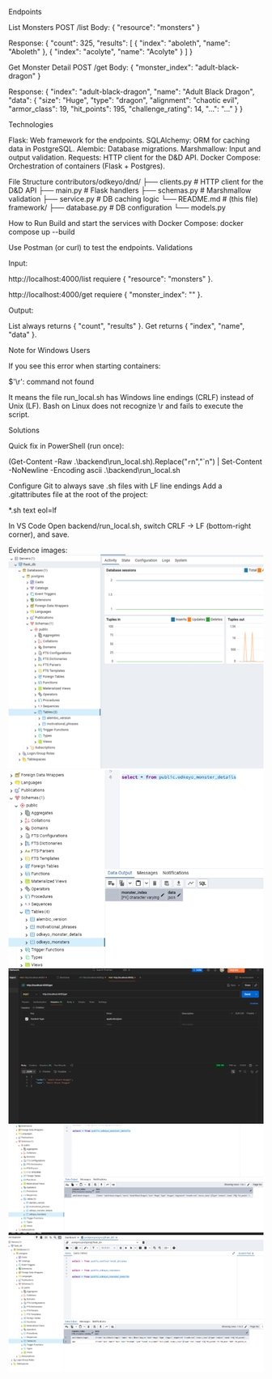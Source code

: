 
Endpoints

List Monsters
POST /list
Body:
{ "resource": "monsters" }

Response:
{
  "count": 325,
  "results": [
    { "index": "aboleth", "name": "Aboleth" },
    { "index": "acolyte", "name": "Acolyte" }
  ]
}

Get Monster Detail
POST /get
Body:
{ "monster_index": "adult-black-dragon" }

Response:
{
  "index": "adult-black-dragon",
  "name": "Adult Black Dragon",
  "data": {
    "size": "Huge",
    "type": "dragon",
    "alignment": "chaotic evil",
    "armor_class": 19,
    "hit_points": 195,
    "challenge_rating": 14,
    "...": "..."
  }
}

Technologies

Flask: Web framework for the endpoints.
SQLAlchemy: ORM for caching data in PostgreSQL.
Alembic: Database migrations.
Marshmallow: Input and output validation.
Requests: HTTP client for the D&D API.
Docker Compose: Orchestration of containers (Flask + Postgres).

File Structure
contributors/odkeyo/dnd/
  ├── clients.py   # HTTP client for the D&D API
  ├── main.py      # Flask handlers
  ├── schemas.py   # Marshmallow validation
  ├── service.py   # DB caching logic
  └── README.md    # (this file)
framework/
  ├── database.py  # DB configuration
  └── models.py  

How to Run
Build and start the services with Docker Compose:
docker compose up --build


Use Postman (or curl) to test the endpoints.
Validations

Input:

http://localhost:4000/list 
requiere { "resource": "monsters" }.

http://localhost:4000/get 
requiere { "monster_index": "<index>" }.

Output:

List always returns { "count", "results" }.
Get returns { "index", "name", "data" }.

Note for Windows Users

If you see this error when starting containers:

$'\r': command not found


It means the file run_local.sh has Windows line endings (CRLF) instead of Unix (LF).
Bash on Linux does not recognize \r and fails to execute the script.

Solutions

Quick fix in PowerShell (run once):

(Get-Content -Raw .\backend\run_local.sh).Replace("`r`n","`n") |
  Set-Content -NoNewline -Encoding ascii .\backend\run_local.sh


Configure Git to always save .sh files with LF line endings
Add a .gitattributes file at the root of the project:

*.sh text eol=lf


In VS Code
Open backend/run_local.sh, switch CRLF → LF (bottom-right corner), and save.

Evidence images:
![alt text](db1.PNG)
![alt text](monsterdetail.PNG)
![alt text](monsterdetail2.PNG)
![alt text](monsterdetail3.PNG)
![alt text](monsterdetail4.PNG)